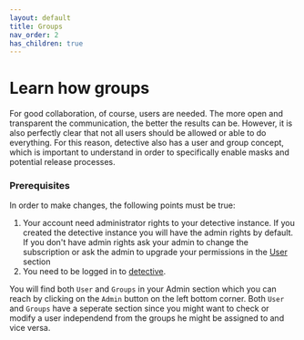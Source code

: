 ```yaml
---
layout: default
title: Groups
nav_order: 2
has_children: true
---
```


# Learn how groups
For good collaboration, of course, users are needed. The more open and transparent the communication, the better the results can be. However, it is also perfectly clear that not all users should be allowed or able to do everything. For this reason, detective also has a user and group concept, which is important to understand in order to specifically enable masks and potential release processes.

### Prerequisites
In order to make changes, the following points must be true:
1. Your account need administrator rights to your detective instance. If you created the detective instance you will have the admin rights by default. If you don't have admin rights ask your admin to change the subscription or ask the admin to upgrade your permissions in the [User](./users) section
2. You need to be logged in to [detective](https://detective.solutions/login).

You will find both `User` and `Groups` in your Admin section which you can reach by clicking on the `Admin` button on the left bottom corner.
Both `User` and `Groups` have a seperate section since you might want to check or modify a user independend from the groups he might be assigned to and vice versa.